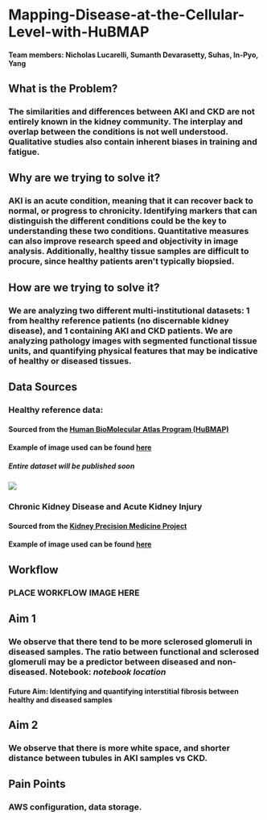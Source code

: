 # Mapping-Disease-at-the-Cellular-Level-with-HuBMAP
#### Team members: Nicholas Lucarelli, Sumanth Devarasetty, Suhas, In-Pyo, Yang

## What is the Problem?
### The similarities and differences between AKI and CKD are not entirely known in the kidney community. The interplay and overlap between the conditions is not well understood. Qualitative studies also contain inherent biases in training and fatigue.

## Why are we trying to solve it?
### AKI is an acute condition, meaning that it can recover back to normal, or progress to chronicity. Identifying markers that can distinguish the different conditions could be the key to understanding these two conditions. Quantitative measures can also improve research speed and objectivity in image analysis. Additionally, healthy tissue samples are difficult to procure, since healthy patients aren't typically biopsied. 

## How are we trying to solve it?
### We are analyzing two different multi-institutional datasets: 1 from healthy reference patients (no discernable kidney disease), and 1 containing AKI and CKD patients. We are analyzing pathology images with segmented functional tissue units, and quantifying physical features that may be indicative of healthy or diseased tissues. 

## Data Sources
### Healthy reference data:
#### Sourced from the [Human BioMolecular Atlas Program (HuBMAP)](https://portal.hubmapconsortium.org/) 
#### Example of image used can be found [here](https://portal.hubmapconsortium.org/browse/dataset/c9a15ae1d3afcfdb852004d0c714416e)
##### *Entire dataset will be published soon* 
![](/HuBMAP.PNG?raw=true)

### Chronic Kidney Disease and Acute Kidney Injury
#### Sourced from the [Kidney Precision Medicine Project](https://www.kpmp.org/)
#### Example of image used can be found [here](https://atlas.kpmp.org/spatial-viewer/view)

## Workflow
### PLACE WORKFLOW IMAGE HERE

## Aim 1
### We observe that there tend to be more sclerosed glomeruli in diseased samples. The ratio between functional and sclerosed glomeruli may be a predictor between diseased and non-diseased. Notebook: *notebook location* 
#### Future Aim: Identifying and quantifying interstitial fibrosis between healthy and diseased samples

## Aim 2
### We observe that there is more white space, and shorter distance between tubules in AKI samples vs CKD. 

## Pain Points
### AWS configuration, data storage.

